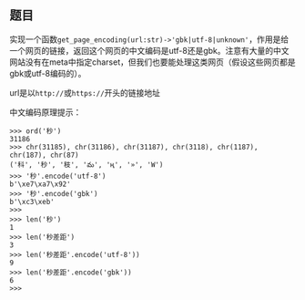 ## 题目

实现一个函数`get_page_encoding(url:str)->'gbk|utf-8|unknown'`，作用是给一个网页的链接，返回这个网页的中文编码是utf-8还是gbk。注意有大量的中文网站没有在meta中指定charset，但我们也要能处理这类网页（假设这些网页都是gbk或utf-8编码的）。

url是以`http://`或`https://`开头的链接地址

中文编码原理提示：
```
>>> ord('秒')
31186
>>> chr(31185), chr(31186), chr(31187), chr(3118), chr(1187), chr(187), chr(87)
('科', '秒', '秓', 'మ', 'ң', '»', 'W')
>>> '秒'.encode('utf-8')
b'\xe7\xa7\x92'
>>> '秒'.encode('gbk')
b'\xc3\xeb'
>>> 
>>> len('秒')
1
>>> len('秒差距')
3
>>> len('秒差距'.encode('utf-8'))
9
>>> len('秒差距'.encode('gbk'))
6
>>> 
```
